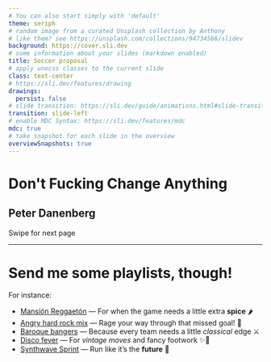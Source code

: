 ```yaml
---
# You can also start simply with 'default'
theme: seriph
# random image from a curated Unsplash collection by Anthony
# like them? see https://unsplash.com/collections/94734566/slidev
background: https://cover.sli.dev
# some information about your slides (markdown enabled)
title: Soccer proposal
# apply unocss classes to the current slide
class: text-center
# https://sli.dev/features/drawing
drawings:
  persist: false
# slide transition: https://sli.dev/guide/animations.html#slide-transitions
transition: slide-left
# enable MDC Syntax: https://sli.dev/features/mdc
mdc: true
# take snapshot for each slide in the overview
overviewSnapshots: true
---
```


# Don't Fucking Change Anything

## Peter Danenberg

<div class="pt-12">
  <span @click="$slidev.nav.next" class="px-2 py-1 rounded cursor-pointer" hover="bg-white bg-opacity-10">
    Swipe for next page <carbon:arrow-right class="inline"/>
  </span>
</div>

<div class="abs-br m-6 flex gap-2">
  <a href="https://www.linkedin.com/in/peterdanenberg/" target="_blank" alt="LinkedIn" title="Connect on LinkedIn"
    class="text-xl slidev-icon-btn opacity-50 !border-none !hover:text-white">
    <carbon-logo-linkedin />
  </a>
  <a href="https://github.com/klutometis/soccer-proposal" target="_blank" alt="GitHub" title="Open in GitHub"
    class="text-xl slidev-icon-btn opacity-50 !border-none !hover:text-white">
    <carbon-logo-github />
  </a>
</div>

---

# Send me some <span v-mark.circle.red>playlists</span>, though!

<span v-mark.highlight.yellow>For instance:</span>

- <span v-mark="{color: 'lime', brackets: ['left','right'], type: 'bracket'}">[Mansión Reggaetón](https://open.spotify.com/playlist/37i9dQZF1DWZjqjZMudx9T) — For when the game needs a little extra **spice** 🌶️</span>
- <span v-mark.underline.orange>[Angry hard rock mix](https://open.spotify.com/playlist/37i9dQZF1EIfLeXYo5Rqhb) — Rage your way through that missed goal! 🤘</span>
- <span v-mark.box.cyan>[Baroque bangers](https://open.spotify.com/playlist/4A4DwhBNHsOVK8AdtZ3HFr) — Because every team needs a little *classical* edge ⚔️</span>
- <span v-mark.highlight.pink>[Disco fever](https://open.spotify.com/playlist/37i9dQZF1DX2GKumqRIZ7g) — For *vintage moves* and fancy footwork ✨🕺</span>
- <span v-mark.crossed-off.yellow>[Synthwave Sprint](https://open.spotify.com/playlist/7gh5NAVKOqUZ8fPrM5NvXh) — Run like it’s the **future** 🌆</span>
